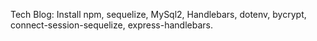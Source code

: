 Tech Blog:
Install npm, sequelize, MySql2, Handlebars, dotenv, bycrypt, connect-session-sequelize, express-handlebars.